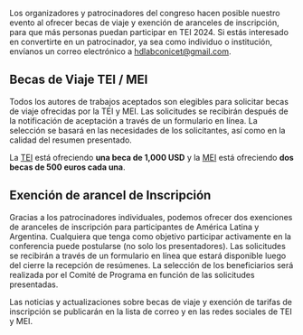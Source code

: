 Los organizadores y patrocinadores del congreso hacen posible nuestro evento al ofrecer becas de viaje y exención de aranceles de inscripción, para que más personas puedan participar en TEI 2024. Si estás interesado en convertirte en un patrocinador, ya sea como individuo o institución, envíanos un correo electrónico a [hdlabconicet@gmail.com](mailto:hdlabconicet@gmail.com).

## Becas de Viaje TEI / MEI

Todos los autores de trabajos aceptados son elegibles para solicitar becas de viaje ofrecidas por la TEI y MEI. Las solicitudes se recibirán después de la notificación de aceptación a través de un formulario en línea. La selección se basará en las necesidades de los solicitantes, así como en la calidad del resumen presentado.

La [TEI](https://tei-c.org/) está ofreciendo **una beca de 1,000 USD** y la [MEI](https://music-encoding.org/) está ofreciendo **dos becas de 500 euros cada una**.

## Exención de arancel de Inscripción

Gracias a los patrocinadores individuales, podemos ofrecer dos exenciones de aranceles de inscripción para participantes de América Latina y Argentina. Cualquiera que tenga como objetivo participar activamente en la conferencia puede postularse (no solo los presentadores). Las solicitudes se recibirán a través de un formulario en línea que estará disponible luego del cierre la recepción de resúmenes. La selección de los beneficiarios será realizada por el Comité de Programa en función de las solicitudes presentadas.

Las noticias y actualizaciones sobre becas de viaje y exención de tarifas de inscripción se publicarán en la lista de correo y en las redes sociales de TEI y MEI.


